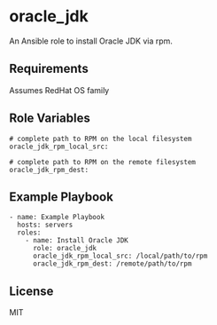 oracle_jdk
==========

An Ansible role to install Oracle JDK via rpm.

Requirements
------------

Assumes RedHat OS family

Role Variables
--------------

    # complete path to RPM on the local filesystem
    oracle_jdk_rpm_local_src:

    # complete path to RPM on the remote filesystem
    oracle_jdk_rpm_dest:

Example Playbook
----------------

    - name: Example Playbook
      hosts: servers
      roles:
        - name: Install Oracle JDK
          role: oracle_jdk
          oracle_jdk_rpm_local_src: /local/path/to/rpm
          oracle_jdk_rpm_dest: /remote/path/to/rpm

License
-------

MIT

